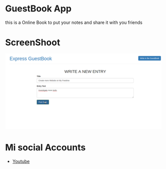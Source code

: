 # GuestBook App
this is a Online Book to put your notes and share it with you friends

# ScreenShoot

![GitHub Logo](docs/screenshot.png)

# Mi social Accounts
- [Youtube](https://www.youtube.com/channel/UCX9NJ471o7Wie1DQe94RVIg)

